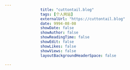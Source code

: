 ---
                title: "cuttontail.blog"
                tags: [个人网站]
                externalUrl: "https://cuttontail.blog"
                date: 9994-08-08
                showDate: false
                showAuthor: false
                showReadingTime: false
                showEdit: false
                showLikes: false
                showViews: false
                layoutBackgroundHeaderSpace: false
                ---

